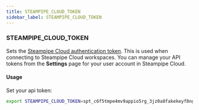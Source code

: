 ```yaml
---
title: STEAMPIPE_CLOUD_TOKEN
sidebar_label: STEAMPIPE_CLOUD_TOKEN
---
```



### STEAMPIPE_CLOUD_TOKEN
Sets the [Steampipe Cloud authentication token](/docs/cloud/profile#tokens). This is used when connecting to Steampipe Cloud workspaces.  You can manage your API tokens from the **Settings** page for your user account in Steampipe Cloud.

#### Usage 
Set your api token:
```bash
export STEAMPIPE_CLOUD_TOKEN=spt_c6f5tmpe4mv9appio5rg_3jz0a8fakekeyf8ng72qr646
```
